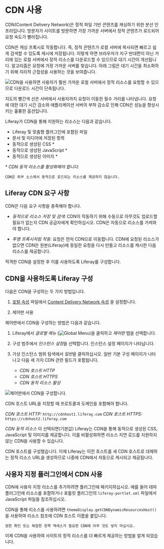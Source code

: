 # CDN 사용

CDN(Content Delivery Network)은 정적 파일 기반 콘텐츠를 캐싱하기 위한 분산 인프라입니다. 방문자가 사이트를 방문하면 가장 가까운 서버에서 정적 콘텐츠가 로드되어 요청 속도가 빨라집니다.

CDN은 캐싱 프록시로 작동합니다. 즉, 정적 콘텐츠가 로컬 서버에 복사되면 빠르고 쉽게 검색할 수 있도록 캐시에 저장됩니다. 이렇게 하면 브라우저가 지구 반대편이 아닌 거리에 있는 로컬 서버에서 정적 리소스를 다운로드할 수 있으므로 대기 시간이 개선됩니다. 알고리즘은 요청에 가장 가까운 서버를 찾습니다. 아래 그림은 대기 시간을 최소화하기 위해 지리적 근접성을 사용하는 것을 보여줍니다.

![ CDN을 사용하면 사용자가 훨씬 가까운 로컬 서버에서 정적 리소스를 요청할 수 있으므로 다운로드 시간이 단축됩니다.](./using-a-cdn/images/01.png)

지도의 빨간색 선은 서버에서 사용자까지 요청이 이동한 필수 거리를 나타냅니다. 요청에 대한 대기 시간 감소와 애플리케이션 서버의 부하 감소로 인해 CDN은 성능을 향상시키는 훌륭한 옵션입니다.

Liferay가 CDN을 통해 지원하는 리소스는 다음과 같습니다.

* Liferay 및 맞춤형 플러그인에 포함된 파일
* 문서 및 미디어에 저장된 항목
* 동적으로 생성된 CSS *
* 동적으로 생성된 JavaScript *
* 동적으로 생성된 이미지 *

_\* CDN 동적 리소스를 활성화해야 합니다._

```{note}
CDN은 외부 소스에서 동적으로 로드되는 리소스를 제공하지 않습니다.
```

## Liferay CDN 요구 사항

CDN은 다음 요구 사항을 충족해야 합니다.

* *동적으로 리소스 저장 및 검색:* CDN이 작동하기 위해 수동으로 아무것도 업로드할 필요가 없는지 CDN 공급자에게 확인하십시오. CDN은 자동으로 리소스를 가져와야 합니다.

* *투명 프록시처럼 작동:* 요청은 먼저 CDN으로 이동합니다. CDN에 요청된 리소스가 없으면 CDN은 원본(Liferay)에 동일한 요청을 다시 만들고 리소스를 캐시한 다음 리소스를 제공합니다.

적격한 CDN을 설정한 후 이를 사용하도록 Liferay를 구성합니다.

## CDN을 사용하도록 Liferay 구성

다음은 CDN을 구성하는 두 가지 방법입니다.

1. [포털 속성](../reference/portal-properties.md) 파일에서 [Content Delivery Network 속성](https://learn.liferay.com/reference/latest/en/dxp/propertiesdoc/portal.properties.html#Content%20Delivery%20Network) 을 설정합니다.

1. 제어판 사용

제어판에서 CDN을 구성하는 방법은 다음과 같습니다.

1. Liferay에서 *글로벌 메뉴* (![Global Menu](../../images/icon-applications-menu.png))을 클릭하고 *제어판* 탭을 선택합니다.

1. 구성 범주에서 *인스턴스 설정*을 선택합니다. 인스턴스 설정 페이지가 나타납니다.

1. 가상 인스턴스 범위 탐색에서 *일반*을 클릭하십시오. 일반 기본 구성 페이지가 나타나고 다음 세 가지 CDN 관련 필드가 포함됩니다.

    * *CDN 호스트 HTTP*
    * *CDN 호스트 HTTPS*
    * *CDN 동적 리소스 활성*

![제어판에서 CDN을 구성합니다.](./using-a-cdn/images/02.png)

CDN 호스트 URL을 지정할 때 프로토콜과 도메인을 포함해야 합니다.

*CDN 호스트 HTTP:* `http://cdnhost1.liferay.com` *CDN 호스트 HTTPS:* `https://cdnhost2.liferay.com`

*CDN 동적 리소스* 이 선택되면(기본값) Liferay는 CDN을 통해 동적으로 생성된 CSS, JavaScript 및 이미지를 제공합니다. 이를 비활성화하면 리소스 지연 로드를 지원하지 않는 CDN을 사용할 수 있습니다.

CDN 호스트를 구성했습니다. 이제 Liferay는 이전 호스트를 새 CDN 호스트로 대체하는 정적 리소스 URL을 생성하므로 나중에 CDN에서 자동으로 캐시되고 제공됩니다.

## 사용자 지정 플러그인에서 CDN 사용

CDN에 사용자 지정 리소스를 추가하려면 플러그인에 패키지하십시오. 예를 들어 테마 플러그인에 리소스를 포함하거나 포틀릿 플러그인의 `liferay-portlet.xml` 파일에서 JavaScript 파일을 참조하십시오.

CDN을 통해 리소스를 사용하려면 `themeDisplay.getCDNDynamicResourcesHost()`을 사용하여 리소스 참조에 CDN 호스트 이름을 붙입니다.

```{important}
권한 확인 또는 복잡한 정책 액세스가 필요한 CDN에 아무 것도 넣지 마십시오.
```

이제 CDN을 사용하여 사이트의 정적 리소스를 더 빠르게 제공하는 방법을 알게 되었습니다.